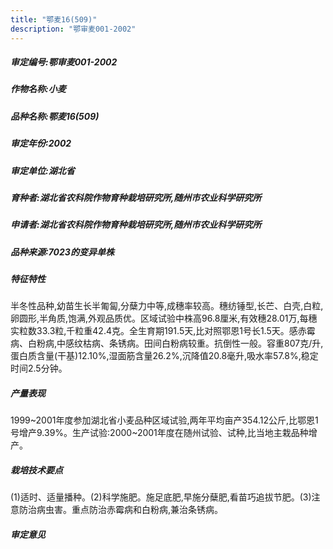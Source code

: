 ```yaml
---
title: "鄂麦16(509)"
description: "鄂审麦001-2002"
---
```

##### 审定编号:鄂审麦001-2002

##### 作物名称:小麦

##### 品种名称:鄂麦16(509)

##### 审定年份:2002

##### 审定单位:湖北省

##### 育种者:湖北省农科院作物育种栽培研究所,随州市农业科学研究所

##### 申请者:湖北省农科院作物育种栽培研究所,随州市农业科学研究所

##### 品种来源:7023的变异单株

##### 特征特性
半冬性品种,幼苗生长半匍匐,分蘖力中等,成穗率较高。穗纺锤型,长芒、白壳,白粒,卵圆形,半角质,饱满,外观品质优。区域试验中株高96.8厘米,有效穗28.01万,每穗实粒数33.3粒,千粒重42.4克。全生育期191.5天,比对照鄂恩1号长1.5天。感赤霉病、白粉病,中感纹枯病、条锈病。田间白粉病较重。抗倒性一般。容重807克/升,蛋白质含量(干基)12.10%,湿面筋含量26.2%,沉降值20.8毫升,吸水率57.8%,稳定时间2.5分钟。

##### 产量表现
1999~2001年度参加湖北省小麦品种区域试验,两年平均亩产354.12公斤,比鄂恩1号增产9.39%。生产试验:2000~2001年度在随州试验、试种,比当地主栽品种增产。

##### 栽培技术要点
(1)适时、适量播种。(2)科学施肥。施足底肥,早施分蘖肥,看苗巧追拔节肥。(3)注意防治病虫害。重点防治赤霉病和白粉病,兼治条锈病。

##### 审定意见

